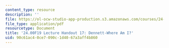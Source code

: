 ```yaml
---
content_type: resource
description: ''
file: https://ol-ocw-studio-app-production.s3.amazonaws.com/courses/24-00-problems-of-philosophy-fall-2019/90c61ac40ce7090c1d4067a3aff4b860_MIT24_00F19_lecturehandout17.pdf
file_type: application/pdf
resourcetype: Document
title: '24.00F19 Lecture Handout 17: Dennett-Where Am I?'
uid: 90c61ac4-0ce7-090c-1d40-67a3aff4b860
---
```

